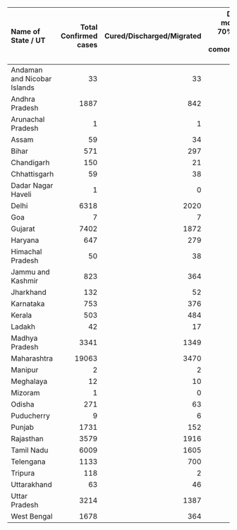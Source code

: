 | Name of State / UT          |   Total Confirmed cases |   Cured/Discharged/Migrated |   Deaths ( more than 70% cases due to comorbidities ) |
|:----------------------------|------------------------:|----------------------------:|------------------------------------------------------:|
| Andaman and Nicobar Islands |                      33 |                          33 |                                                     0 |
| Andhra Pradesh              |                    1887 |                         842 |                                                    41 |
| Arunachal Pradesh           |                       1 |                           1 |                                                     0 |
| Assam                       |                      59 |                          34 |                                                     1 |
| Bihar                       |                     571 |                         297 |                                                     5 |
| Chandigarh                  |                     150 |                          21 |                                                     1 |
| Chhattisgarh                |                      59 |                          38 |                                                     0 |
| Dadar Nagar Haveli          |                       1 |                           0 |                                                     0 |
| Delhi                       |                    6318 |                        2020 |                                                    68 |
| Goa                         |                       7 |                           7 |                                                     0 |
| Gujarat                     |                    7402 |                        1872 |                                                   449 |
| Haryana                     |                     647 |                         279 |                                                     8 |
| Himachal Pradesh            |                      50 |                          38 |                                                     2 |
| Jammu and Kashmir           |                     823 |                         364 |                                                     9 |
| Jharkhand                   |                     132 |                          52 |                                                     3 |
| Karnataka                   |                     753 |                         376 |                                                    30 |
| Kerala                      |                     503 |                         484 |                                                     4 |
| Ladakh                      |                      42 |                          17 |                                                     0 |
| Madhya Pradesh              |                    3341 |                        1349 |                                                   200 |
| Maharashtra                 |                   19063 |                        3470 |                                                   731 |
| Manipur                     |                       2 |                           2 |                                                     0 |
| Meghalaya                   |                      12 |                          10 |                                                     1 |
| Mizoram                     |                       1 |                           0 |                                                     0 |
| Odisha                      |                     271 |                          63 |                                                     2 |
| Puducherry                  |                       9 |                           6 |                                                     0 |
| Punjab                      |                    1731 |                         152 |                                                    29 |
| Rajasthan                   |                    3579 |                        1916 |                                                   101 |
| Tamil Nadu                  |                    6009 |                        1605 |                                                    40 |
| Telengana                   |                    1133 |                         700 |                                                    29 |
| Tripura                     |                     118 |                           2 |                                                     0 |
| Uttarakhand                 |                      63 |                          46 |                                                     1 |
| Uttar Pradesh               |                    3214 |                        1387 |                                                    66 |
| West Bengal                 |                    1678 |                         364 |                                                   160 |